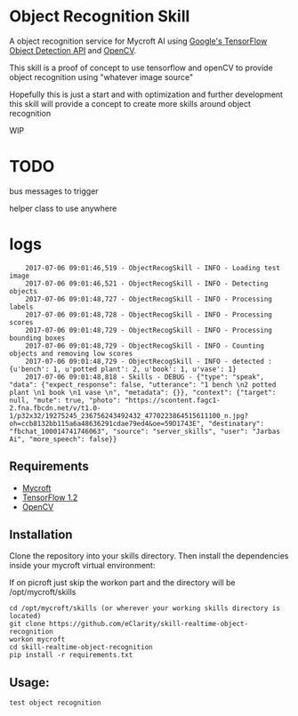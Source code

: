 # Object Recognition Skill

A object recognition service for Mycroft AI using [Google's TensorFlow Object Detection API](https://github.com/tensorflow/models/tree/master/object_detection) and [OpenCV](http://opencv.org/).

This skill is a proof of concept to use tensorflow and openCV to provide object recognition using "whatever image source"

Hopefully this is just a start and with optimization and further development this skill will provide a concept to create more skills around object recognition

WIP

# TODO

bus messages to trigger


helper class to use anywhere

# logs

        2017-07-06 09:01:46,519 - ObjectRecogSkill - INFO - Loading test image
        2017-07-06 09:01:46,521 - ObjectRecogSkill - INFO - Detecting objects
        2017-07-06 09:01:48,727 - ObjectRecogSkill - INFO - Processing labels
        2017-07-06 09:01:48,728 - ObjectRecogSkill - INFO - Processing scores
        2017-07-06 09:01:48,729 - ObjectRecogSkill - INFO - Processing bounding boxes
        2017-07-06 09:01:48,729 - ObjectRecogSkill - INFO - Counting objects and removing low scores
        2017-07-06 09:01:48,729 - ObjectRecogSkill - INFO - detected : {u'bench': 1, u'potted plant': 2, u'book': 1, u'vase': 1}
        2017-07-06 09:01:48,818 - Skills - DEBUG - {"type": "speak", "data": {"expect_response": false, "utterance": "1 bench \n2 potted plant \n1 book \n1 vase \n", "metadata": {}}, "context": {"target": null, "mute": true, "photo": "https://scontent.fagc1-2.fna.fbcdn.net/v/t1.0-1/p32x32/19275245_236756243492432_4770223864515611100_n.jpg?oh=ccb8132bb115a6a48636291cdae79ed4&oe=59D1743E", "destinatary": "fbchat_100014741746063", "source": "server_skills", "user": "Jarbas Ai", "more_speech": false}}


## Requirements
- [Mycroft](https://docs.mycroft.ai/installing.and.running/installation)
- [TensorFlow 1.2](https://www.tensorflow.org/)
- [OpenCV](http://opencv.org/)

## Installation

Clone the repository into your skills directory. Then install the
dependencies inside your mycroft virtual environment:

If on picroft just skip the workon part and the directory will be /opt/mycroft/skills

```
cd /opt/mycroft/skills (or wherever your working skills directory is located)
git clone https://github.com/eClarity/skill-realtime-object-recognition
workon mycroft
cd skill-realtime-object-recognition
pip install -r requirements.txt
```

## Usage:

    test object recognition
